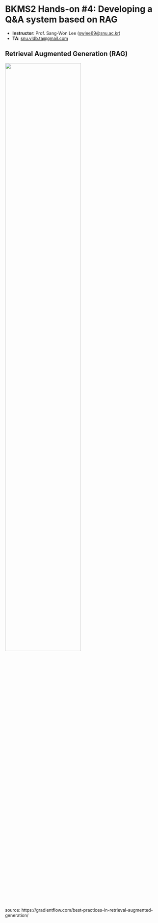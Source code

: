 # BKMS2 Hands-on #4: Developing a Q&A system based on RAG
- **Instructor**: Prof. Sang-Won Lee (swlee69@snu.ac.kr)
- **TA**:         snu.vldb.ta@gmail.com
  
## Retrieval Augmented Generation (RAG)
<p>
  <img width="70%" src="https://github.com/user-attachments/assets/a590a8c9-9a95-4bc2-89e4-26c049028e75">
</p>
source: https://gradientflow.com/best-practices-in-retrieval-augmented-generation/
